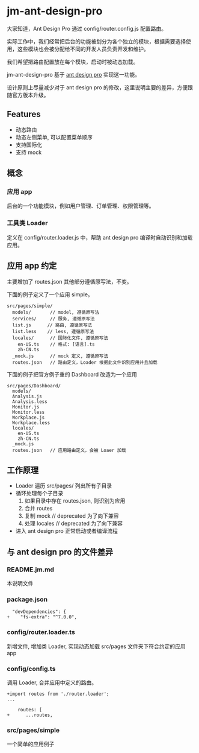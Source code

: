 # jm-ant-design-pro

大家知道，Ant Design Pro 通过 config/router.config.js 配置路由。

实际工作中，我们经常把后台的功能被划分为各个独立的模块，根据需要选择使用，这些模块也会被分配给不同的开发人员负责开发和维护。

我们希望把路由配置放在每个模块，启动时被动态加载。

jm-ant-design-pro 基于 [ant design pro](https://pro.ant.design/) 实现这一功能。

设计原则上尽量减少对于 ant design pro 的修改，这里说明主要的差异，方便跟随官方版本升级。

## Features

- 动态路由
- 动态左侧菜单, 可以配置菜单顺序
- 支持国际化
- 支持 mock

## 概念

### 应用 app

后台的一个功能模块，例如用户管理、订单管理、权限管理等。

### 工具类 Loader

定义在 config/router.loader.js 中，帮助 ant design pro 编译时自动识别和加载应用。

## 应用 app 约定

主要增加了 routes.json 其他部分遵循原写法，不变。

下面的例子定义了一个应用 simple。

```
src/pages/simple/
  models/       // model, 遵循原写法
  services/     // 服务, 遵循原写法
  list.js      // 路由, 遵循原写法
  list.less    // less, 遵循原写法
  locales/      // 国际化文件, 遵循原写法
    en-US.ts    // 格式: [语言].ts
    zh-CN.ts
  _mock.js      // mock 定义, 遵循原写法
  routes.json   // 路由定义，Loader 根据此文件识别应用并且加载

```

下面的例子把官方例子重的 Dashboard 改造为一个应用

```
src/pages/Dashboard/
  models/
  Analysis.js
  Analysis.less
  Monitor.js
  Monitor.less
  Workplace.js
  Workplace.less
  locales/
    en-US.ts
    zh-CN.ts
  _mock.js
  routes.json   // 应用路由定义，会被 Loaer 加载
```

## 工作原理

- Loader 遍历 src/pages/ 列出所有子目录
- 循环处理每个子目录
  1. 如果目录中存在 routes.json, 则识别为应用
  1. 合并 routes
  1. 复制 mock // deprecated 为了向下兼容
  1. 处理 locales // deprecated 为了向下兼容
- 进入 ant design pro 正常启动或者编译流程

## 与 ant design pro 的文件差异

### README.jm.md

本说明文件

### package.json

```
  "devDependencies": {
+    "fs-extra": "^7.0.0",
```

### config/router.loader.ts

新增文件, 增加类 Loader, 实现动态加载 src/pages 文件夹下符合约定的应用 app

### config/config.ts

调用 Loader, 合并应用中定义的路由。

```
+import routes from './router.loader';
...

    routes: [
+      ...routes,
```

### src/pages/simple

一个简单的应用例子
